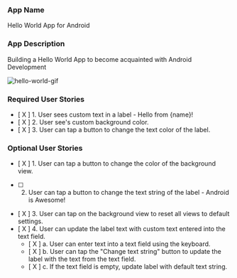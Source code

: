 ### App Name
Hello World App for Android

### App Description
Building a Hello World App to become acquainted with Android Development


![hello-world-gif](https://user-images.githubusercontent.com/25695835/45580505-ecdb5080-b85f-11e8-82e3-72bd3f476d34.gif)

### Required User Stories
- [ X ] 1. User sees custom text in a label - Hello from {name}!
- [ X ] 2. User see's custom background color.
- [ X ] 3. User can tap a button to change the text color of the label.

### Optional User Stories
- [ X ] 1. User can tap a button to change the color of the background view.  
- [   ] 2. User can tap a button to change the text string of the label - Android is Awesome!  
- [ X ] 3. User can tap on the background view to reset all views to default settings.  
- [ X ] 4. User can update the label text with custom text entered into the text field.  
   - [ X ] a. User can enter text into a text field using the keyboard.  
   - [ X ] b. User can tap the "Change text string" button to update the label with the text from the text field.  
   - [ X ] c. If the text field is empty, update label with default text string.  
